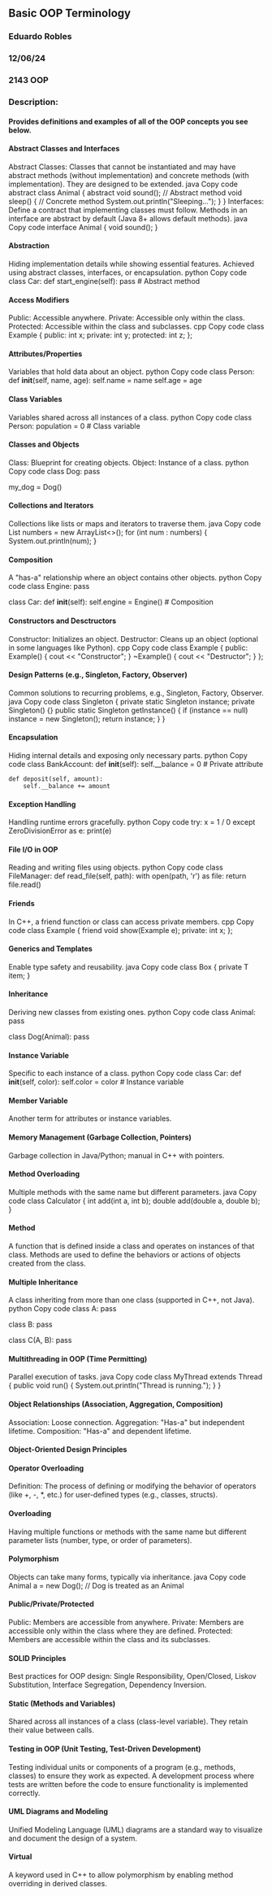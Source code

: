 ## Basic OOP Terminology
### Eduardo Robles
### 12/06/24
### 2143 OOP
### Description: 
#### Provides definitions and examples of all of the OOP concepts you see below.

#### Abstract Classes and Interfaces
Abstract Classes: Classes that cannot be instantiated and may have abstract methods (without implementation) and concrete methods (with implementation). They are designed to be extended.
java
Copy code
abstract class Animal {
    abstract void sound(); // Abstract method
    void sleep() { // Concrete method
        System.out.println("Sleeping...");
    }
}
Interfaces: Define a contract that implementing classes must follow. Methods in an interface are abstract by default (Java 8+ allows default methods).
java
Copy code
interface Animal {
    void sound();
}
#### Abstraction
Hiding implementation details while showing essential features. Achieved using abstract classes, interfaces, or encapsulation.
python
Copy code
class Car:
    def start_engine(self):
        pass  # Abstract method
#### Access Modifiers
Public: Accessible anywhere.
Private: Accessible only within the class.
Protected: Accessible within the class and subclasses.
cpp
Copy code
class Example {
public:
    int x;
private:
    int y;
protected:
    int z;
};
#### Attributes/Properties
Variables that hold data about an object.
python
Copy code
class Person:
    def __init__(self, name, age):
        self.name = name
        self.age = age
#### Class Variables 
Variables shared across all instances of a class.
python
Copy code
class Person:
    population = 0  # Class variable
#### Classes and Objects
Class: Blueprint for creating objects.
Object: Instance of a class.
python
Copy code
class Dog:
    pass

my_dog = Dog()
#### Collections and Iterators
Collections like lists or maps and iterators to traverse them.
java
Copy code
List<Integer> numbers = new ArrayList<>();
for (int num : numbers) {
    System.out.println(num);
}
#### Composition
A "has-a" relationship where an object contains other objects.
python
Copy code
class Engine:
    pass

class Car:
    def __init__(self):
        self.engine = Engine()  # Composition
#### Constructors and Desctructors 
Constructor: Initializes an object.
Destructor: Cleans up an object (optional in some languages like Python).
cpp
Copy code
class Example {
public:
    Example() { cout << "Constructor"; }
    ~Example() { cout << "Destructor"; }
};
####  Design Patterns (e.g., Singleton, Factory, Observer)
Common solutions to recurring problems, e.g., Singleton, Factory, Observer.
java
Copy code
class Singleton {
    private static Singleton instance;
    private Singleton() {}
    public static Singleton getInstance() {
        if (instance == null) instance = new Singleton();
        return instance;
    }
}
#### Encapsulation
Hiding internal details and exposing only necessary parts.
python
Copy code
class BankAccount:
    def __init__(self):
        self.__balance = 0  # Private attribute

    def deposit(self, amount):
        self.__balance += amount
#### Exception Handling
Handling runtime errors gracefully.
python
Copy code
try:
    x = 1 / 0
except ZeroDivisionError as e:
    print(e)
#### File I/O in OOP
Reading and writing files using objects.
python
Copy code
class FileManager:
    def read_file(self, path):
        with open(path, 'r') as file:
            return file.read()
#### Friends 
In C++, a friend function or class can access private members.
cpp
Copy code
class Example {
    friend void show(Example e);
private:
    int x;
};
#### Generics and Templates
Enable type safety and reusability.
java
Copy code
class Box<T> {
    private T item;
}
#### Inheritance 
Deriving new classes from existing ones.
python
Copy code
class Animal:
    pass

class Dog(Animal):
    pass
#### Instance Variable
Specific to each instance of a class.
python
Copy code
class Car:
    def __init__(self, color):
        self.color = color  # Instance variable
#### Member Variable 
Another term for attributes or instance variables.
#### Memory Management (Garbage Collection, Pointers)
Garbage collection in Java/Python; manual in C++ with pointers.
#### Method Overloading
Multiple methods with the same name but different parameters.
java
Copy code
class Calculator {
    int add(int a, int b);
    double add(double a, double b);
}
#### Method
A function that is defined inside a class and operates on instances of that class. Methods are used to define the behaviors or actions of objects created from the class.
#### Multiple Inheritance
A class inheriting from more than one class (supported in C++, not Java).
python
Copy code
class A:
    pass

class B:
    pass

class C(A, B):
    pass
#### Multithreading in OOP (Time Permitting)
Parallel execution of tasks.
java
Copy code
class MyThread extends Thread {
    public void run() {
        System.out.println("Thread is running.");
    }
}
#### Object Relationships (Association, Aggregation, Composition)
Association: Loose connection.
Aggregation: "Has-a" but independent lifetime.
Composition: "Has-a" and dependent lifetime.
#### Object-Oriented Design Principles

#### Operator Overloading
Definition: The process of defining or modifying the behavior of operators (like +, -, *, etc.) for user-defined types (e.g., classes, structs).
#### Overloading
Having multiple functions or methods with the same name but different parameter lists (number, type, or order of parameters).
#### Polymorphism
Objects can take many forms, typically via inheritance.
java
Copy code
Animal a = new Dog();  // Dog is treated as an Animal
#### Public/Private/Protected
Public: Members are accessible from anywhere.
Private: Members are accessible only within the class where they are defined.
Protected: Members are accessible within the class and its subclasses.
#### SOLID Principles
Best practices for OOP design: Single Responsibility, Open/Closed, Liskov Substitution, Interface Segregation, Dependency Inversion.
#### Static (Methods and Variables)
Shared across all instances of a class (class-level variable).
They retain their value between calls.
#### Testing in OOP (Unit Testing, Test-Driven Development)
Testing individual units or components of a program (e.g., methods, classes) to ensure they work as expected.
A development process where tests are written before the code to ensure functionality is implemented correctly.
#### UML Diagrams and Modeling 
Unified Modeling Language (UML) diagrams are a standard way to visualize and document the design of a system.
#### Virtual
A keyword used in C++ to allow polymorphism by enabling method overriding in derived classes.
